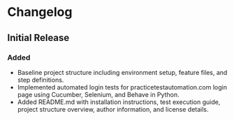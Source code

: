 # Changelog

## Initial Release

### Added
- Baseline project structure including environment setup, feature files, and step definitions.
- Implemented automated login tests for practicetestautomation.com login page using Cucumber, Selenium, and Behave in Python.
- Added README.md with installation instructions, test execution guide, project structure overview, author information, and license details.
